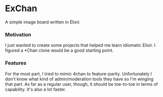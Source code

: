 # ExChan

A simple image board written in Elixir.

### Motivation

I just wanted to create some projects that helped me learn idiomatic Elixir.
I figured a *Chan clone would be a good starting point.

### Features

For the most part, I tried to mimic 4chan to feature-parity.
Unfortunately I don't know what kind of admin/moderation tools they have so I'm winging that part.
As far as a regular user, though, it should be toe-to-toe in terms of capability.
It's also a lot faster.
